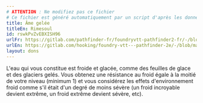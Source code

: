 ```yaml
---
# ATTENTION : Ne modifiez pas ce fichier
# Ce fichier est généré automatiquement par un script d'après les données du module Foundry VTT officiel et de sa traduction
title: Âme gelée
titleEn: Rimesoul
id: rswkPvZvEBXISH96
urlFr: https://gitlab.com/pathfinder-fr/foundryvtt-pathfinder2-fr/-/blob/master/data/feats/rswkPvZvEBXISH96.htm
urlEn: https://gitlab.com/hooking/foundry-vtt---pathfinder-2e/-/blob/master/packs/data/feats.db/rimesoul.json
layout: dons
---
```

L'eau qui vous constitue est froide et glacée, comme des feuilles de glace et des glaciers gelés. Vous obtenez une résistance au froid égale à la moitié de votre niveau (minimum 1) et vous considérez les effets d'environnement froid comme s'il était d'un degré de moins sévère (un froid incroyable devient extrême, un froid extrême devient sévère, etc).
